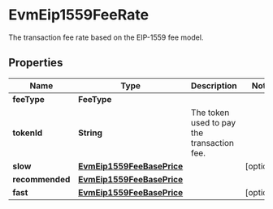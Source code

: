 

# EvmEip1559FeeRate

The transaction fee rate based on the EIP-1559 fee model.

## Properties

| Name | Type | Description | Notes |
|------------ | ------------- | ------------- | -------------|
|**feeType** | **FeeType** |  |  |
|**tokenId** | **String** | The token used to pay the transaction fee. |  |
|**slow** | [**EvmEip1559FeeBasePrice**](EvmEip1559FeeBasePrice.md) |  |  [optional] |
|**recommended** | [**EvmEip1559FeeBasePrice**](EvmEip1559FeeBasePrice.md) |  |  |
|**fast** | [**EvmEip1559FeeBasePrice**](EvmEip1559FeeBasePrice.md) |  |  [optional] |



